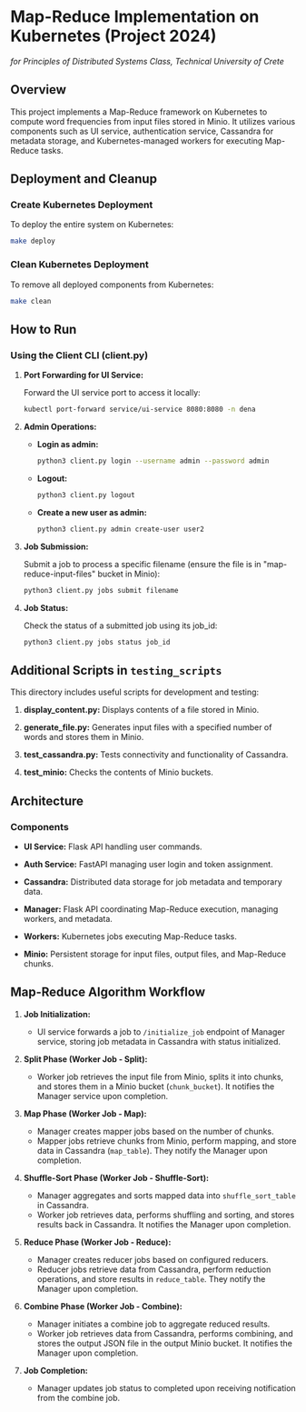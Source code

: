 # Map-Reduce Implementation on Kubernetes (Project 2024)
*for Principles of Distributed Systems Class, Technical University of Crete*

## Overview

This project implements a Map-Reduce framework on Kubernetes to compute word frequencies from input files stored in Minio. It utilizes various components such as UI service, authentication service, Cassandra for metadata storage, and Kubernetes-managed workers for executing Map-Reduce tasks.

## Deployment and Cleanup

### Create Kubernetes Deployment

To deploy the entire system on Kubernetes:
```bash
make deploy
```

### Clean Kubernetes Deployment

To remove all deployed components from Kubernetes:
```bash
make clean
```

## How to Run

### Using the Client CLI (client.py)

1. **Port Forwarding for UI Service:**

   Forward the UI service port to access it locally:
   ```bash
   kubectl port-forward service/ui-service 8080:8080 -n dena
   ```

2. **Admin Operations:**

   - **Login as admin:**
     ```bash
     python3 client.py login --username admin --password admin
     ```
   
   - **Logout:**
     ```bash
     python3 client.py logout
     ```

   - **Create a new user as admin:**
     ```bash
     python3 client.py admin create-user user2
     ```

3. **Job Submission:**

   Submit a job to process a specific filename (ensure the file is in "map-reduce-input-files" bucket in Minio):
   ```bash
   python3 client.py jobs submit filename
   ```

4. **Job Status:**

   Check the status of a submitted job using its job_id:
   ```bash
   python3 client.py jobs status job_id
   ```

## Additional Scripts in `testing_scripts`

This directory includes useful scripts for development and testing:

1. **display_content.py:** Displays contents of a file stored in Minio.
   
2. **generate_file.py:** Generates input files with a specified number of words and stores them in Minio.

3. **test_cassandra.py:** Tests connectivity and functionality of Cassandra.

4. **test_minio:** Checks the contents of Minio buckets.

## Architecture

### Components

- **UI Service:**
  Flask API handling user commands.

- **Auth Service:**
  FastAPI managing user login and token assignment.

- **Cassandra:**
  Distributed data storage for job metadata and temporary data.

- **Manager:**
  Flask API coordinating Map-Reduce execution, managing workers, and metadata.

- **Workers:**
  Kubernetes jobs executing Map-Reduce tasks.

- **Minio:**
  Persistent storage for input files, output files, and Map-Reduce chunks.

## Map-Reduce Algorithm Workflow

1. **Job Initialization:**
   - UI service forwards a job to `/initialize_job` endpoint of Manager service, storing job metadata in Cassandra with status initialized.

2. **Split Phase (Worker Job - Split):**
   - Worker job retrieves the input file from Minio, splits it into chunks, and stores them in a Minio bucket (`chunk_bucket`). It notifies the Manager service upon completion.

3. **Map Phase (Worker Job - Map):**
   - Manager creates mapper jobs based on the number of chunks.
   - Mapper jobs retrieve chunks from Minio, perform mapping, and store data in Cassandra (`map_table`). They notify the Manager upon completion.

4. **Shuffle-Sort Phase (Worker Job - Shuffle-Sort):**
   - Manager aggregates and sorts mapped data into `shuffle_sort_table` in Cassandra.
   - Worker job retrieves data, performs shuffling and sorting, and stores results back in Cassandra. It notifies the Manager upon completion.

5. **Reduce Phase (Worker Job - Reduce):**
   - Manager creates reducer jobs based on configured reducers.
   - Reducer jobs retrieve data from Cassandra, perform reduction operations, and store results in `reduce_table`. They notify the Manager upon completion.

6. **Combine Phase (Worker Job - Combine):**
   - Manager initiates a combine job to aggregate reduced results.
   - Worker job retrieves data from Cassandra, performs combining, and stores the output JSON file in the output Minio bucket. It notifies the Manager upon completion.

7. **Job Completion:**
   - Manager updates job status to completed upon receiving notification from the combine job.






